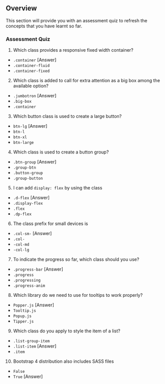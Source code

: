 ## Overview

This section will provide you with an assessment quiz to refresh the concepts that you have learnt so far.

### Assessment Quiz

1. Which class provides a responsive fixed width container?

- `.container` [Answer]
- `.container-fluid`
- `.container-fixed`

2. Which class is added to call for extra attention as a big box among the available option?

- `.jumbotron` [Answer]
- `.big-box`
- `.container`

3. Which button class is used to create a large button?

- `btn-lg` [Answer]
- `btn-l`
- `btn-xl`
- `btn-large`

4. Which class is used to create a button group?

- `.btn-group` [Answer]
- `.group-btn`
- `.button-group`
- `.group-button`

5. I can add `display: flex` by using the class

- `.d-flex` [Answer]
- `.display-flex`
- `.flex`
- `.dp-flex`

6. The class prefix for small devices is

- `.col-sm-` [Answer]
- `.col-`
- `-col-md`
- `-col-lg`

7. To indicate the progress so far, which class should you use?

- `.progress-bar` [Answer]
- `.progress`
- `.progressing`
- `.progress-anim`

8. Which library do we need to use for tooltips to work properly?

- `Popper.js` [Answer]
- `Tooltip.js`
- `Popup.js`
- `Tipper.js`

9. Which class do you apply to style the item of a list?

- `.list-group-item`
- `.list-item` [Answer]
- `.item`

10. Bootstrap 4 distribution also includes SASS files

- `False`
- `True` [Answer]
